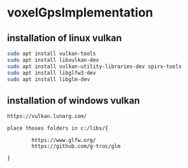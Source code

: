 # voxelGpsImplementation
## installation of linux vulkan
```bash
sudo apt install vulkan-tools
sudo apt install libvulkan-dev
sudo apt install vulkan-utility-libraries-dev spirv-tools
sudo apt install libglfw3-dev
sudo apt install libglm-dev
```

## installation of windows vulkan
```
https://vulkan.lunarg.com/

place thoses folders in c:/libs/{

        https://www.glfw.org/
        https://github.com/g-truc/glm

}
```